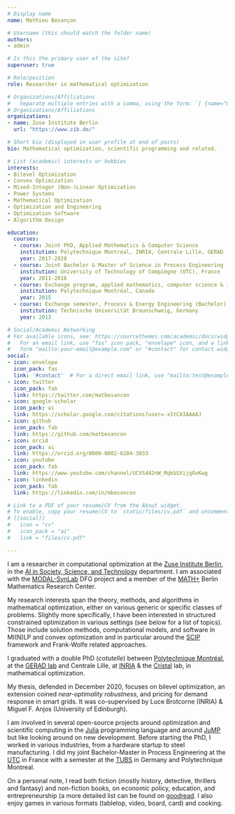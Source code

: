 ```yaml
---
# Display name
name: Mathieu Besançon

# Username (this should match the folder name)
authors:
- admin

# Is this the primary user of the site?
superuser: true

# Role/position
role: Researcher in mathematical optimization

# Organizations/Affiliations
#   Separate multiple entries with a comma, using the form: `[ {name="Org1", url=""}, {name="Org2", url=""} ]`.
# Organizations/Affiliations
organizations:
- name: Zuse Institute Berlin
  url: "https://www.zib.de/"

# Short bio (displayed in user profile at end of posts)
bio: Mathematical optimization, scientific programming and related.

# List (academic) interests or hobbies
interests:
- Bilevel Optimization
- Convex Optimization
- Mixed-Integer (Non-)Linear Optimization
- Power Systems
- Mathematical Optimization
- Optimization and Engineering
- Optimization Software
- Algorithm Design

education:
  courses:
  - course: Joint PhD, Applied Mathematics & Computer Science
    institution: Polytechnique Montreal, INRIA, Centrale Lille, GERAD
    year: 2017-2020
  - course: Joint Bachelor & Master of Science in Process Engineering
    institution: University of Technology of Compiègne (UTC), France
    year: 2011-2016
  - course: Exchange program, applied mathematics, computer science & industrial engineering
    institution: Polytechnique Montréal, Canada
    year: 2015
  - course: Exchange semester, Process & Energy Engineering (Bachelor)
    institution: Technische Universität Braunschweig, Germany
    year: 2013

# Social/Academic Networking
# For available icons, see: https://sourcethemes.com/academic/docs/widgets/#icons
#   For an email link, use "fas" icon pack, "envelope" icon, and a link in the
#   form "mailto:your-email@example.com" or "#contact" for contact widget.
social:
- icon: envelope
  icon_pack: fas
  link: '#contact'  # For a direct email link, use "mailto:test@example.org".
- icon: twitter
  icon_pack: fab
  link: https://twitter.com/matbesancon
- icon: google-scholar
  icon_pack: ai
  link: https://scholar.google.com/citations?user=-xStCAIAAAAJ
- icon: github
  icon_pack: fab
  link: https://github.com/matbesancon
- icon: orcid
  icon_pack: ai
  link: https://orcid.org/0000-0002-6284-3033
- icon: youtube
  icon_pack: fab
  link: https://www.youtube.com/channel/UCVSd42nW_MqkbSXijgOvKwg
- icon: linkedin
  icon_pack: fab
  link: https://linkedin.com/in/mbesancon

# Link to a PDF of your resume/CV from the About widget.
# To enable, copy your resume/CV to `static/files/cv.pdf` and uncomment the lines below.
# [[social]]
#   icon = "cv"
#   icon_pack = "ai"
#   link = "files/cv.pdf"

---
```



I am a researcher in computational optimization at the [Zuse Institute Berlin](https://www.zib.de/),
in the [AI in Society, Science, and Technology](https://www.zib.de/aisst) department.
I am associated with the [MODAL-SynLab](https://www.zib.de/projects/modal-synlab) DFG project
and a member of the [MATH+](https://mathplus.de/) Berlin Mathematics Research Center.

My research interests span the theory, methods, and algorithms in mathematical optimization, either on various generic or specific classes of problems.
Slightly more specifically, I have been interested in structured constrained optimization in various settings
(see below for a list of topics).
Those include solution methods, computational models, and software in MI(N)LP and convex optimization and in particular
around the [SCIP](https://scipopt.org) framework and Frank-Wolfe related approaches.

I graduated with a double PhD (*cotutelle*) between
[Polytechnique Montréal](https://www.polymtl.ca),
at the [GERAD lab](https://www.gerad.ca/en/) and
Centrale Lille, at [INRIA](https://team.inria.fr/inocs)
& the [Cristal](https://www.cristal.univ-lille.fr/?lang=en) lab,
in mathematical optimization.

My thesis, defended in December 2020, focuses on bilevel optimization, an extension
coined *near-optimality robustness*, and pricing for demand response in smart grids.
It was co-supervised by Luce Brotcorne (INRIA) & Miguel F. Anjos (University of Edinburgh).

I am involved in several open-source projects around optimization and scientific computing
in the [Julia](https://julialang.org) programming language and around [JuMP](https://jump.dev) but
like looking around on new development.
Before starting the PhD, I worked in various industries, from a hardware startup to steel
manufacturing. I did my joint Bachelor-Master in Process Engineering at
the [UTC](https://www.utc.fr) in France with a semester at
the [TUBS](https://www.tu-braunschweig.de/?lang=en) in Germany and Polytechnique Montreal.

On a personal note, I read both fiction (mostly history, detective, thrillers and fantasy)
and non-fiction books, on economic policy, education,
and entrepreneurship (a more detailed list can be found on [goodread](https://www.goodreads.com/review/list/110133896).
I also enjoy games in various formats (tabletop, video, board, card) and cooking.
